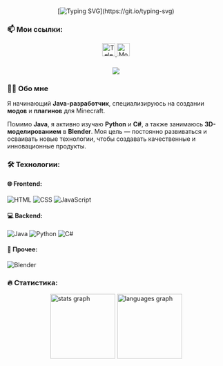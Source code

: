 ###
<div align="center">

[![Typing SVG](https://readme-typing-svg.demolab.com?font=Tiny5&size=30&pause=1000&color=AC65F7&center=true&vCenter=true&width=435&lines=%D0%9F%D1%80%D0%B8%D0%B2%D0%B5%D1%82%F0%9F%91%8B+%D0%9C%D0%B5%D0%BD%D1%8F+%D0%B7%D0%BE%D0%B2%D1%83%D1%82+%D0%9C%D0%B8%D1%85%D0%B0%D0%B8%D0%BB!)](https://git.io/typing-svg)

</div>

###

### 📫 Мои ссылки:

<div align="center">
  <a href="https://t.me/n_akolotnik" target="_blank">
    <img src="https://img.shields.io/static/v1?message=Telegram&logo=telegram&label=&color=2CA5E0&logoColor=white&style=for-the-badge" height="30" alt="Telegram" />
  </a>
  <a href="https://modrinth.com/user/Nakolotnik" target="_blank">
    <img src="https://img.shields.io/static/v1?message=Modrinth&logo=modrinth&label=&color=5CA545&logoColor=white&style=for-the-badge" height="30" alt="Modrinth" />
  </a>
</div>


###

<div align="center">
  <img src="https://visitor-badge.laobi.icu/badge?page_id=nakolotnik.nakolotnik&"  />
</div>

###


### 👨‍💻 Обо мне
Я начинающий **Java-разработчик**, специализируюсь на создании **модов** и **плагинов** для Minecraft.

Помимо **Java**, я активно изучаю **Python** и **C#**, а также занимаюсь **3D-моделированием** в **Blender**. Моя цель — постоянно развиваться и осваивать новые технологии, чтобы создавать качественные и инновационные продукты.


###

### 🛠 Технологии:

#### 🌐 Frontend:
![HTML](https://skillicons.dev/icons?i=html) ![CSS](https://skillicons.dev/icons?i=css) ![JavaScript](https://skillicons.dev/icons?i=js)

#### 💻 Backend:
![Java](https://skillicons.dev/icons?i=java) ![Python](https://skillicons.dev/icons?i=py) ![C#](https://skillicons.dev/icons?i=cs)

#### 🎨 Прочее:
![Blender](https://skillicons.dev/icons?i=blender)


### 🔥 Статистика:

  <div style="display: flex; justify-content: center; align-items: center; gap: 5px;">
    <img src="https://github-readme-stats.vercel.app/api?username=nakolotnik&hide_title=false&hide_rank=false&show_icons=true&include_all_commits=true&count_private=true&disable_animations=false&theme=dracula&locale=en&hide_border=false&order=1" height="150" alt="stats graph" />
      <img src="https://github-readme-stats.vercel.app/api/top-langs?username=nakolotnik&locale=en&hide_title=false&layout=compact&card_width=320&langs_count=5&theme=dracula&hide_border=false&order=2" height="150" style="max-width: 100%;" alt="languages graph" />
  
  
  </div>
  
</div>




###


###

